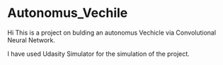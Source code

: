 # Autonomus_Vechile

Hi This is a project on bulding an autonomus Vechicle via Convolutional Neural Network.

I have used Udasity Simulator for the simulation of the project.



